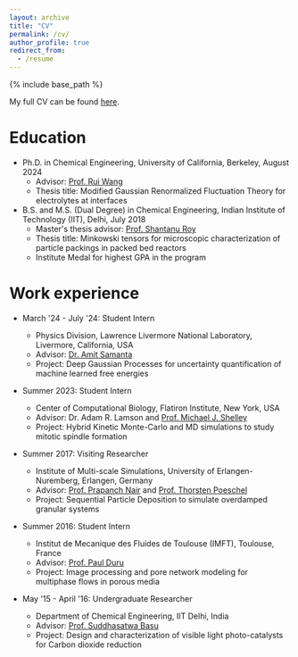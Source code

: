 ```yaml
---
layout: archive
title: "CV"
permalink: /cv/
author_profile: true
redirect_from:
  - /resume
---
```


{% include base_path %}

My full CV can be found [here](http://nikhil0165.github.io/files/CV_NikhilRAgrawal.pdf).

Education
======
* Ph.D. in Chemical Engineering, University of California, Berkeley, August 2024
  * Advisor: [Prof. Rui Wang](https://chemistry.berkeley.edu/people/rui-wang)
  * Thesis title: Modified Gaussian Renormalized Fluctuation Theory for electrolytes at interfaces
* B.S. and M.S. (Dual Degree) in Chemical Engineering, Indian Institute of Technology (IIT), Delhi, July 2018
  * Master's thesis advisor: [Prof. Shantanu Roy](https://abudhabi.iitd.ac.in/sroy)
  * Thesis title: Minkowski tensors for microscopic characterization of particle packings in packed bed reactors
  * Institute Medal for highest GPA in the program

Work experience
======
* March '24 - July '24: Student Intern
  * Physics Division, Lawrence Livermore National Laboratory, Livermore, California, USA
  * Advisor: [Dr. Amit Samanta](https://amit-samanta.mystrikingly.com/)
  * Project: Deep Gaussian Processes for uncertainty quantification of machine learned free energies

* Summer 2023: Student Intern
  * Center of Computational Biology, Flatiron Institute, New York, USA
  * Advisor: Dr. Adam R. Lamson and [Prof. Michael J. Shelley](https://math.nyu.edu/~shelley/)
  * Project: Hybrid Kinetic Monte-Carlo and MD simulations to study mitotic spindle formation

* Summer 2017: Visiting Researcher
  * Institute of Multi-scale Simulations, University of Erlangen-Nuremberg, Erlangen, Germany
  * Advisor: [Prof. Prapanch Nair](https://web.iitd.ac.in/~pnair/) and [Prof. Thorsten Poeschel](https://www.mss.tf.fau.de/person/dr-thorsten-poschel/)
  * Project: Sequential Particle Deposition to simulate overdamped granular systems

* Summer 2016: Student Intern
  * Institut de Mecanique des Fluides de Toulouse (IMFT), Toulouse, France
  * Advisor: [Prof. Paul Duru](https://www.imft.fr/annuaire/duru-paul/) 
  * Project: Image processing and pore network modeling for multiphase flows in porous media

* May '15 - April '16: Undergraduate Researcher
  * Department of Chemical Engineering, IIT Delhi, India
  * Advisor: [Prof. Suddhasatwa Basu](https://web.iitd.ac.in/~sbasu/)
  * Project: Design and characterization of visible light photo-catalysts for Carbon dioxide reduction